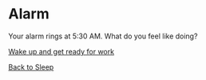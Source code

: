 # Alarm

Your alarm rings at 5:30 AM. What do you feel like doing?

[Wake up and get ready for work](circumstances/work.md)

[Back to Sleep](circumstances/late-to-work.md)

